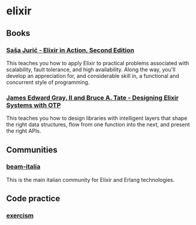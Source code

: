 # elixir

## Books

### [Saša Jurić - Elixir in Action, Second Edition](https://www.manning.com/books/elixir-in-action-second-edition)
This teaches you how to apply Elixir to practical problems associated with scalability, fault tolerance, and high availability. Along the way, you'll develop an appreciation for, and considerable skill in, a functional and concurrent style of programming.

### [James Edward Gray, II and Bruce A. Tate - Designing Elixir Systems with OTP](https://pragprog.com/titles/jgotp/)
This teaches you how to design libraries with intelligent layers that shape the right data structures, flow from one function into the next, and present the right APIs.


## Communities

### [beam-italia](https://beam-italia.slack.com/)
This is the main italian community for Elixir and Erlang technologies.


## Code practice

### [exercism](https://exercism.io/tracks/elixir)

